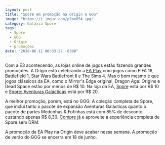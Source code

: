 ```yaml
---
layout: post
title: "Spore em promoção na Origin e GOG"
image: "https://i.imgur.com/plbx85A.jpg"
category: Galáxia Spore
tags:
  - Spore
  - GOG
  - Origin
  - promoções
date: "2018-06-11 00:03:27 -0300"
---
```

Com a E3 acontecendo, as lojas online de jogos estão fazendo grandes promoções. A Origin está celebrando a [EA Play](https://www.origin.com/bra/pt-br/store/deals/preorder) com jogos como FIFA 18, Battlefield 1, Star Wars Battlefront II e The Sims 4. Mas o bom mesmo é que jogos clássicos da EA, como o Mirror's Edge original, Dragon Age: Origins e Dead Space estão por menos de R$ 10. Na loja da EA, [Spore](https://www.origin.com/bra/pt-br/store/spore/spore) está por R$ 10 e [Spore: Aventuras Galácticas](https://www.origin.com/bra/pt-br/store/spore/spore-galactic-adventures/expansion/spore-galactic-adventures) está por R$ 20.

A melhor promoção, porém, está no GOG: A coleção completa de Spore, que inclui tanto o pacote de expansão Aventuras Galácticas quanto o pacote de partes Medonhas & Fofinhas está com 85% de desconto, custando apenas R$ 8,30. [Compre já](https://www.gog.com/game/spore_collection) e aproveite a experiência completa de Spore sem DRM.

A promoção da EA Play na Origin deve acabar nessa semana. A promoção de verão do GOG se encerra em 18 de junho.
